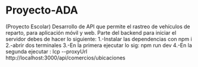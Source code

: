 # Proyecto-ADA
(Proyecto Escolar)  Desarrollo de API que permite el rastreo de vehículos de reparto, para aplicación móvil y web.
Parte del backend
para iniciar el servidor debes de hacer lo siguiente:
1.-Instalar las dependencias con npm i
2.-abrir dos terminales
3.-En la primera ejecutar lo sig: npm run dev
4.-En la segunda ejecutar : lcp --proxyUrl http://localhost:3000/api/comercios/ubicaciones
